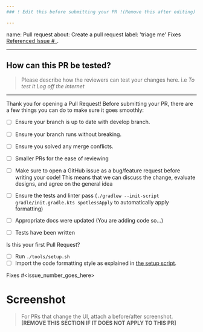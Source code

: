 ```yaml
---
### ! Edit this before submitting your PR !(Remove this after editing)

---
```

name: Pull request
about: Create a pull request
label: 'triage me'
Fixes [Referenced Issue #](https://github.com/tamzi/JetTheming/issues)_.


---
## How can this PR be tested?
> Please describe how the reviewers can test your changes here. i.e _To test it Log
> off the internet_

---

Thank you for opening a Pull Request!
Before submitting your PR, there are a few things you can do to make sure it goes smoothly:
- [ ] Ensure your branch is up to date with develop branch.
- [ ] Ensure your branch runs without breaking.
- [ ] Ensure you solved any merge conflicts.
- [ ] Smaller PRs for the ease of reviewing
- [ ] Make sure to open a GitHub issue as a bug/feature request before writing your code! This means that we can discuss the change, evaluate designs, and agree on the general idea
- [ ] Ensure the tests and linter pass (`./gradlew --init-script gradle/init.gradle.kts spotlessApply` to automatically apply formatting)
- [ ] Appropriate docs were updated (You are adding code so...)
- [ ] Tests have been written


Is this your first Pull Request?
- [ ] Run `./tools/setup.sh`
- [ ] Import the code formatting style as explained in [the setup script](/tools/setup.sh#L40).

Fixes #<issue_number_goes_here> 

# Screenshot
> For PRs that change the UI, attach a before/after screenshot.
> **[REMOVE THIS SECTION IF IT DOES NOT APPLY TO THIS PR]**

![]()